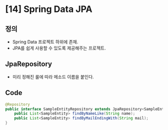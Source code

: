 # [14] Spring Data JPA

## 정의
* Spring Data 프로젝트 하위에 존재.
* JPA를 쉽게 사용할 수 있도록 제공해주는 프로젝트.


## JpaRepository
* 미리 정해진 룰에 따라 메소드 이름을 붙인다.


## Code
```java
@Repository
public interface SampleEntityRepository extends JpaRepository<SampleEntity, Long> {
    public List<SampleEntity> findByNameLike(String name);
    public List<SampleEntity> findByMailEndingWith(String mail);
}
```